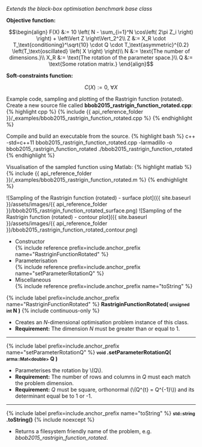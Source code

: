 *Extends the black-box optimisation benchmark base class*

**Objective function:**

$$\begin{align}
F(X) &:= 10 \left( N - \sum_{i=1}^N \cos\left( 2\pi Z_i \right) \right) + \left\Vert Z \right\Vert_2^2\\
Z &:= X_R \cdot T_\text{conditioning}^\sqrt{10} \cdot Q \cdot T_\text{asymmetric}^{0.2} \left(T_\text{oscillated} \left( X \right) \right)\\
N &:= \text{The number of dimensions.}\\
X_R &:= \text{The rotation of the parameter space.}\\
Q &:= \text{Some rotation matrix.}
\end{align}$$

**Soft-constraints function:**

$$C(X) := 0, \ \forall X$$

Example code, sampling and plotting of the Rastrigin function (rotated).
Create a new source file called **bbob2015_rastrigin_function_rotated.cpp**:
{% highlight cpp %}
{% include {{ api_reference_folder }}/_examples/bbob2015_rastrigin_function_rotated.cpp %}
{% endhighlight %}

Compile and build an executable from the source.
{% highlight bash %}
c++ -std=c++11 bbob2015_rastrigin_function_rotated.cpp -larmadillo -o bbob2015_rastrigin_function_rotated
./bbob2015_rastrigin_function_rotated
{% endhighlight %}

Visualisation of the sampled function using Matlab:
{% highlight matlab %}
{% include {{ api_reference_folder }}/_examples/bbob2015_rastrigin_function_rotated.m %}
{% endhighlight %}

![Sampling of the Rastrigin function (rotated) - surface plot]({{ site.baseurl }}/assets/images/{{ api_reference_folder }}/bbob2015_rastrigin_function_rotated_surface.png)
![Sampling of the Rastrigin function (rotated) - contour plot]({{ site.baseurl }}/assets/images/{{ api_reference_folder }}/bbob2015_rastrigin_function_rotated_contour.png)

- Constructor<br>
  {% include reference prefix=include.anchor_prefix name="RastriginFunctionRotated" %}
- Parameterisation<br>
  {% include reference prefix=include.anchor_prefix name="setParameterRotationQ" %}
- Miscellaneous<br>
  {% include reference prefix=include.anchor_prefix name="toString" %}

{% include label prefix=include.anchor_prefix name="RastriginFunctionRotated" %}
**RastriginFunctionRotated( <small>unsigned int</small> N )** {% include continuous-only %}

- Creates an *N*-dimensional optimisation problem instance of this class.
- **Requirement:** The dimension *N* must be greater than or equal to 1.

---
{% include label prefix=include.anchor_prefix name="setParameterRotationQ" %}
**<small>void</small> .setParameterRotationQ( <small>arma::Mat&lt;double&gt;</small> Q )**

- Parameterises the rotation by \\(Q\\).
- **Requirement:** The number of rows and columns in *Q* must each match the problem dimension.
- **Requirement:** *Q* must be square, orthonormal (\\(Q^{t} = Q^{-1}\\)) and its determinant equal be to 1 or -1.

---
{% include label prefix=include.anchor_prefix name="toString" %}
**<small>std::string</small> .toString()** {% include noexcept %}

- Returns a filesystem friendly name of the problem, e.g. *bbob2015_rastrigin_function_rotated*.